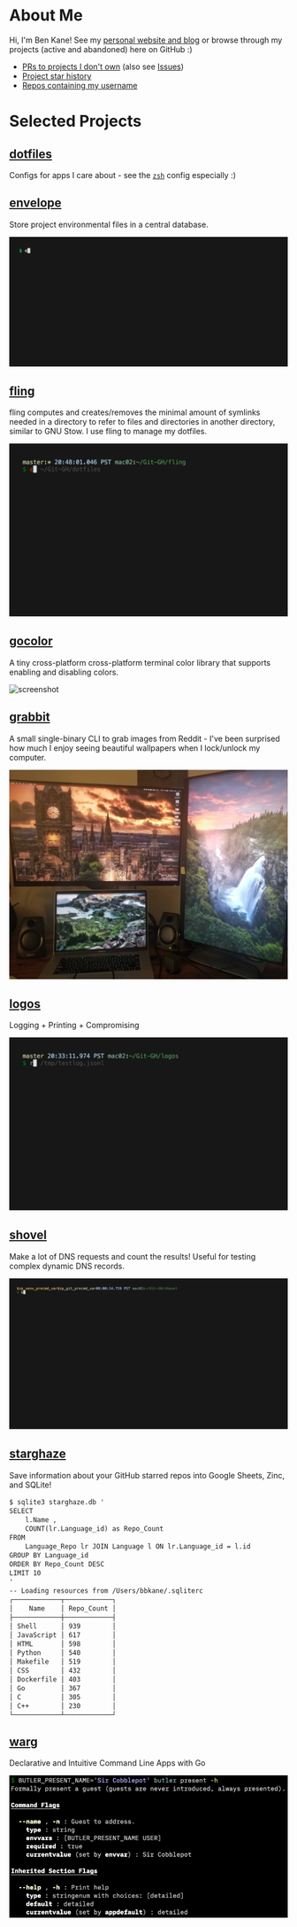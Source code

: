 # About Me

Hi, I'm Ben Kane! See my [personal website and blog](https://www.bbkane.com/) or browse through my projects (active and abandoned) here on GitHub :)

- [PRs to projects I don't own](https://github.com/search?q=author%3Abbkane+-owner%3Abbkane&type=pullrequests) (also see [Issues](https://github.com/search?q=author%3Abbkane+-owner%3Abbkane&type=issues))
- [Project star history](https://star-history.com/#bbkane/dotfiles&bbkane/grabbit&bbkane/fling&bbkane/starghaze&bbkane/gocolor&bbkane/warg&bbkane/shovel&bbkane/envelope&Date)
- [Repos containing my username](https://sourcegraph.com/search?q=context:global+-lang:svg+-repo:bbkane+bbkane&patternType=standard&sm=1&groupBy=repo)

# Selected Projects

## [dotfiles](https://github.com/bbkane/dotfiles)

Configs for apps I care about - see the [`zsh`](https://github.com/bbkane/dotfiles/tree/master/zsh) config especially :)

## [envelope](https://github.com/bbkane/envelope)

Store project environmental files in a central database.

![demo.gif](https://raw.githubusercontent.com/bbkane/envelope/master/demo.gif)

## [fling](https://github.com/bbkane/fling)

fling computes and creates/removes the minimal amount of symlinks needed in a directory to refer to files and directories in another directory,  similar to GNU Stow. I use fling to manage my dotfiles.

![demo.gif](https://raw.githubusercontent.com/bbkane/fling/master/demo.gif)

## [gocolor](https://github.com/bbkane/gocolor)

A tiny cross-platform cross-platform terminal color library that supports enabling and disabling colors.

![screenshot](https://github.com/bbkane/gocolor/raw/master/TestWithReflection.png)

## [grabbit](https://github.com/bbkane/grabbit)

A small single-binary CLI to grab images from Reddit - I've been  surprised how much I enjoy seeing beautiful wallpapers when I  lock/unlock my computer.

![example](https://github.com/bbkane/grabbit/raw/master/reddit_wallpapers.jpg)

## [logos](https://github.com/bbkane/logos)

Logging + Printing + Compromising

![demo](https://github.com/bbkane/logos/raw/master/demo/demo.gif)

## [shovel](https://github.com/bbkane/shovel)

Make a lot of DNS requests and count the results! Useful for testing complex dynamic DNS records.

![demo](https://github.com/bbkane/shovel/raw/master/demo.gif)

## [starghaze](https://github.com/bbkane/starghaze)

Save information about your GitHub starred repos into Google Sheets, Zinc, and SQLite!

```
$ sqlite3 starghaze.db '
SELECT
    l.Name ,
    COUNT(lr.Language_id) as Repo_Count
FROM
    Language_Repo lr JOIN Language l ON lr.Language_id = l.id
GROUP BY Language_id
ORDER BY Repo_Count DESC
LIMIT 10
'
-- Loading resources from /Users/bbkane/.sqliterc
┌────────────┬────────────┐
│    Name    │ Repo_Count │
├────────────┼────────────┤
│ Shell      │ 939        │
│ JavaScript │ 617        │
│ HTML       │ 598        │
│ Python     │ 540        │
│ Makefile   │ 519        │
│ CSS        │ 432        │
│ Dockerfile │ 403        │
│ Go         │ 367        │
│ C          │ 305        │
│ C++        │ 230        │
└────────────┴────────────┘
```

## [warg](https://github.com/bbkane/warg)

Declarative and Intuitive Command Line Apps with Go

![demo](https://github.com/bbkane/warg/raw/master/img/image-20220114212104654.png)

<!--
**bbkane/bbkane** is a ✨ _special_ ✨ repository because its `README.md` (this file) appears on your GitHub profile.

Here are some ideas to get you started:

- 🔭 I’m currently working on ...
- 🌱 I’m currently learning ...
- 👯 I’m looking to collaborate on ...
- 🤔 I’m looking for help with ...
- 💬 Ask me about ...
- 📫 How to reach me: ...
- 😄 Pronouns: ...
- ⚡ Fun fact: ...

TODO:
- Add tablegraph if I ever care enough to spruce up the docs
-->
